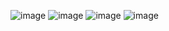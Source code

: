 ![image](https://user-images.githubusercontent.com/71021065/159110060-7b351f86-07bc-43b1-b7e9-de7f949478cb.png)
![image](https://user-images.githubusercontent.com/71021065/159110008-3f92c3e0-5c5f-49b7-b8b8-a691b790902f.png)
![image](https://user-images.githubusercontent.com/71021065/159110019-c2763d52-1f7b-4b3e-8326-ae2fa657f62d.png)
![image](https://user-images.githubusercontent.com/71021065/159110030-dc01cd1e-0b48-4ba3-b064-81dfa62caf1e.png)


